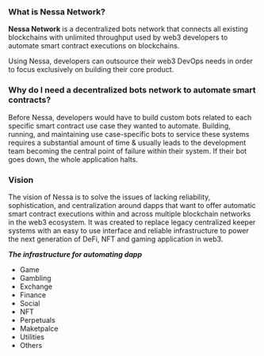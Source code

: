 ### What is Nessa Network?

**Nessa Network** is a decentralized bots network that connects all existing blockchains with unlimited throughput used by web3 developers to automate smart contract executions on blockchains. 

Using Nessa, developers can outsource their web3 DevOps needs in order to focus exclusively on building their core product. 

### Why do I need a decentralized bots network to automate smart contracts?

Before Nessa, developers would have to build custom bots related to each specific smart contract use case they wanted to automate. Building, running, and maintaining use case-specific bots to service these systems requires a substantial amount of time & usually leads to the development team becoming the central point of failure within their system. If their bot goes down, the whole application halts. 

### Vision

The vision of Nessa is to solve the issues of lacking reliability, sophistication, and centralization around dapps that want to offer automatic smart contract executions within and across multiple blockchain networks in the web3 ecosystem. It was created to replace legacy centralized keeper systems with an easy to use interface and reliable infrastructure to power the next generation of DeFi, NFT and gaming application in web3. 

***The infrastructure for automating dapp***

- Game
- Gambling
- Exchange
- Finance
- Social
- NFT
- Perpetuals
- Maketpalce
- Utilities
- Others
